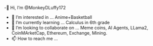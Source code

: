 -👋 Hi, I’m @MonkeyDLuffy172
- 👀 I’m interested in ... Anime+Basketball
- 🌱 I’m currently learning ... Calculus in 6th grade
- 💞️ I’m looking to collaborate on ... Meme coins, AI Agents, LLama2, CoinMArketCap, Ethereum, Exchange, Mining.
- 📫 How to reach me ...

<!---
MonkeyDLuffy172/MonkeyDLuffy172 is a ✨ special ✨ repository because its `README.md` (this file) appears on your GitHub profile.
You can click the Preview link to take a look at your changes.
--->
